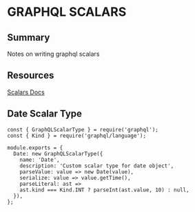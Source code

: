 # GRAPHQL SCALARS

## Summary

Notes on writing graphql scalars

## Resources

[Scalars Docs](https://graphql.org/learn/schema/#scalar-types)

## Date Scalar Type

```
const { GraphQLScalarType } = require('graphql');
const { Kind } = require('graphql/language');

module.exports = {
  Date: new GraphQLScalarType({
    name: 'Date',
    description: 'Custom scalar type for date object',
    parseValue: value => new Date(value),
    serialize: value => value.getTime(),
    parseLiteral: ast =>
    ast.kind === Kind.INT ? parseInt(ast.value, 10) : null,
  }),
};
```
